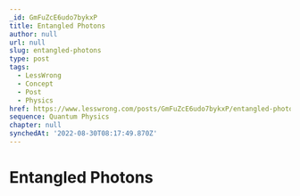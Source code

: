 ```yaml
---
_id: GmFuZcE6udo7bykxP
title: Entangled Photons
author: null
url: null
slug: entangled-photons
type: post
tags:
  - LessWrong
  - Concept
  - Post
  - Physics
href: https://www.lesswrong.com/posts/GmFuZcE6udo7bykxP/entangled-photons
sequence: Quantum Physics
chapter: null
synchedAt: '2022-08-30T08:17:49.870Z'
---
```

# Entangled Photons

